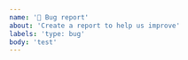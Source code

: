 ```yaml
---
name: '🐛 Bug report'
about: 'Create a report to help us improve'
labels: 'type: bug'
body: 'test'
---
```

